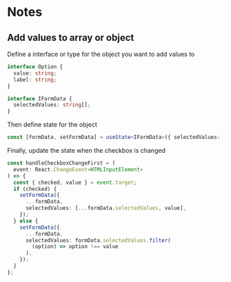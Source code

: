 # Notes

## Add values to array or object

Define a interface or type for the object you want to add values to

```ts
interface Option {
  value: string;
  label: string;
}

interface IFormData {
  selectedValues: string[];
}
```

Then define state for the object

```ts
const [formData, setFormData] = useState<IFormData>({ selectedValues: [] });
```

Finally, update the state when the checkbox is changed

```ts
const handleCheckboxChangeFirst = (
  event: React.ChangeEvent<HTMLInputElement>
) => {
  const { checked, value } = event.target;
  if (checked) {
    setFormData({
      ...formData,
      selectedValues: [...formData.selectedValues, value],
    });
  } else {
    setFormData({
      ...formData,
      selectedValues: formData.selectedValues.filter(
        (option) => option !== value
      ),
    });
  }
};
```

